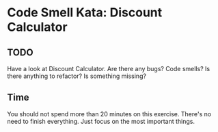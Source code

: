 # Code Smell Kata: Discount Calculator

## TODO

Have a look at Discount Calculator. Are there any bugs? Code smells? Is there anything to refactor? Is something
missing?

## Time

You should not spend more than 20 minutes on this exercise. There's no need to finish everything. Just focus on the
most important things.